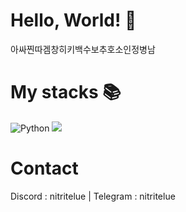 # Hello, World! 👋
아싸찐따겜창히키백수보추호소인정병남

# My stacks 📚
![Python](https://img.shields.io/badge/python-3670A0?style=for-the-badge&logo=python&logoColor=ffdd54)   <img src="https://img.shields.io/badge/c++-00599C?style=for-the-badge&logo=c%2B%2B&logoColor=white">
    

# Contact
Discord : nitritelue | Telegram : nitritelue
